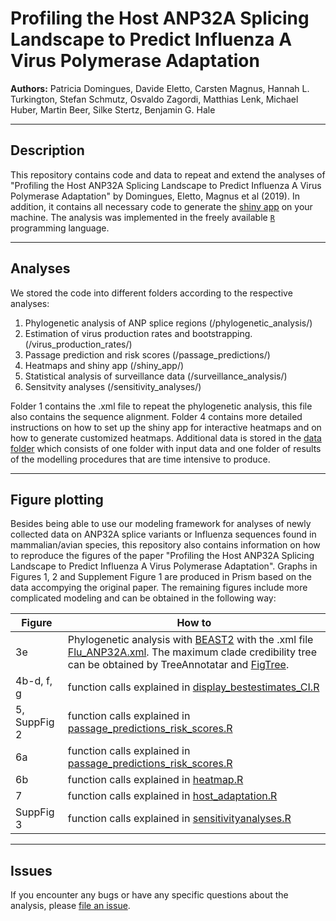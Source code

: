 # Profiling the Host ANP32A Splicing Landscape to Predict Influenza A Virus Polymerase Adaptation

**Authors:**
Patricia Domingues, Davide Eletto, Carsten Magnus, Hannah L. Turkington, Stefan Schmutz, Osvaldo Zagordi, Matthias Lenk, Michael Huber, Martin Beer, Silke Stertz,  Benjamin G. Hale


-----

## Description

This repository contains code and data to repeat and extend the analyses of "Profiling the Host ANP32A Splicing Landscape to Predict Influenza A Virus Polymerase Adaptation" by Domingues, Eletto, Magnus et al (2019). In addition, it contains all necessary code to generate the [shiny app](https://magnuscar.shinyapps.io/FluAdaptation/) on your machine. 
The analysis was implemented in the freely available [`R`](https://cran.r-project.org/web/checks/check_results_drtmle.html) programming language.


-----

## Analyses

We stored the code into different folders according to the respective analyses:

1. Phylogenetic analysis of ANP splice regions (/phylogenetic_analysis/)
2. Estimation of virus production rates and bootstrapping. (/virus_production_rates/)
3. Passage prediction and risk scores (/passage_predictions/)
4. Heatmaps and shiny app (/shiny_app/)
5. Statistical analysis of surveillance data (/surveillance_analysis/)
6. Sensitvity analyses (/sensitivity_analyses/)

 Folder 1 contains the .xml file to repeat the phylogenetic analysis, this file also contains the sequence alignment. Folder 4 contains more detailed instructions on how to set up the shiny app for interactive heatmaps and on how to generate customized heatmaps. Additional data is stored in the [data folder](data/) which consists of one folder with input data and one folder of results of the modelling procedures that are time intensive to produce.

-----

## Figure plotting  

Besides being able to use our modeling framework for analyses of newly collected data on ANP32A splice variants or Influenza sequences found in mammalian/avian species, this repository also contains information on how to reproduce the figures of the paper "Profiling the Host ANP32A Splicing Landscape to Predict Influenza A Virus Polymerase Adaptation". Graphs in Figures 1, 2 and Supplement Figure 1 are produced in Prism based on the data accompying the original paper. The remaining figures include more complicated modeling and can be obtained in the following way:

| Figure | How to |
|---|---|
| 3e | Phylogenetic analysis with [BEAST2](https://www.beast2.org/) with the .xml file [Flu_ANP32A.xml](phylogenetic_analysis/Flu_ANP32A.xml). The maximum clade credibility tree can be obtained by TreeAnnotatar and [FigTree](http://tree.bio.ed.ac.uk/software/figtree/). |
| 4b-d, f, g | function calls explained in [display_bestestimates_CI.R](virus_production_rates/display_bestestimates_CI.R) |
| 5, SuppFig 2 | function calls explained in [passage_predictions_risk_scores.R](passage_predictions/passage_predictions_risk_scores.R) |
| 6a | function calls explained in [passage_predictions_risk_scores.R](passage_predictions/passage_predictions_risk_scores.R) |
| 6b | function calls explained in [heatmap.R](shiny_app/additional_heatmaps/heatmap.R) |
| 7 | function calls explained in [host_adaptation.R](surveillance_analysis/host_adaptation.R)|
| SuppFig 3| function calls explained in [sensitivityanalyses.R](sensitivity_analyses/sensitivityanalyses.R) |
-----

## Issues

If you encounter any bugs or have any specific questions about the analysis, please
[file an issue](https://github.com/magnuscar/FluAdaptation).

